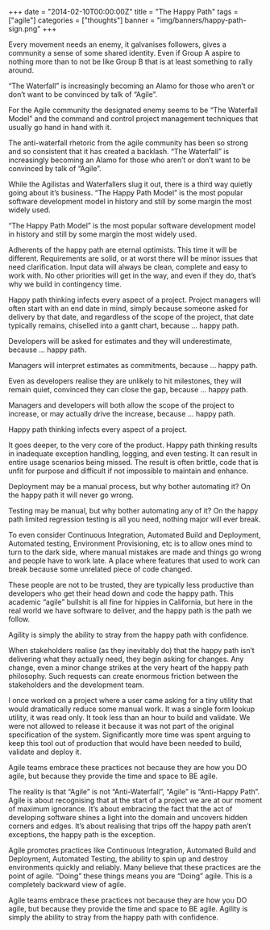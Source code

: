 +++
date = "2014-02-10T00:00:00Z"
title = "The Happy Path"
tags = ["agile"]
categories = ["thoughts"]
banner = "img/banners/happy-path-sign.png"
+++

Every movement needs an enemy, it galvanises followers, gives a community a sense of some shared identity. Even if Group A aspire to nothing more than to not be like Group B that is at least something to rally around.

“The Waterfall” is increasingly becoming an Alamo for those who aren’t or don’t want to be convinced by talk of “Agile”.

For the Agile community the designated enemy seems to be “The Waterfall Model” and the command and control project management techniques that usually go hand in hand with it.

The anti-waterfall rhetoric from the agile community has been so strong and so consistent that it has created a backlash. “The Waterfall” is increasingly becoming an Alamo for those who aren’t or don’t want to be convinced by talk of “Agile”.

While the Agilistas and Waterfallers slug it out, there is a third way quietly going about it’s business. “The Happy Path Model” is the most popular software development model in history and still by some margin the most widely used.

“The Happy Path Model” is the most popular software development model in history and still by some margin the most widely used.

Adherents of the happy path are eternal optimists. This time it will be different. Requirements are solid, or at worst there will be minor issues that need clarification. Input data will always be clean, complete and easy to work with. No other priorities will get in the way, and even if they do, that’s why we build in contingency time.

Happy path thinking infects every aspect of a project. Project managers will often start with an end date in mind, simply because someone asked for delivery by that date, and regardless of the scope of the project, that date typically remains, chiselled into a gantt chart, because … happy path.

Developers will be asked for estimates and they will underestimate, because … happy path.

Managers will interpret estimates as commitments, because … happy path.

Even as developers realise they are unlikely to hit milestones, they will remain quiet, convinced they can close the gap, because … happy path.

Managers and developers will both allow the scope of the project to increase, or may actually drive the increase, because … happy path.

Happy path thinking infects every aspect of a project.

It goes deeper, to the very core of the product. Happy path thinking results in inadequate exception handling, logging, and even testing. It can result in entire usage scenarios being missed. The result is often brittle, code that is unfit for purpose and difficult if not impossible to maintain and enhance.

Deployment may be a manual process, but why bother automating it? On the happy path it will never go wrong.

Testing may be manual, but why bother automating any of it? On the happy path limited regression testing is all you need, nothing major will ever break.

To even consider Continuous Integration, Automated Build and Deployment, Automated testing, Environment Provisioning, etc is to allow ones mind to turn to the dark side, where manual mistakes are made and things go wrong and people have to work late. A place where features that used to work can break because some unrelated piece of code changed.

These people are not to be trusted, they are typically less productive than developers who get their head down and code the happy path. This academic “agile” bullshit is all fine for hippies in California, but here in the real world we have software to deliver, and the happy path is the path we follow.

Agility is simply the ability to stray from the happy path with confidence.

When stakeholders realise (as they inevitably do) that the happy path isn’t delivering what they actually need, they begin asking for changes. Any change, even a minor change strikes at the very heart of the happy path philosophy. Such requests can create enormous friction between the stakeholders and the development team.

I once worked on a project where a user came asking for a tiny utility that would dramatically reduce some manual work. It was a single form lookup utility, it was read only. It took less than an hour to build and validate. We were not allowed to release it because it was not part of the original specification of the system. Significantly more time was spent arguing to keep this tool out of production that would have been needed to build, validate and deploy it.

Agile teams embrace these practices not because they are how you DO agile, but because they provide the time and space to BE agile.

The reality is that “Agile” is not “Anti-Waterfall”, “Agile” is “Anti-Happy Path”. Agile is about recognising that at the start of a project we are at our moment of maximum ignorance. It’s about embracing the fact that the act of developing software shines a light into the domain and uncovers hidden corners and edges. It’s about realising that trips off the happy path aren’t exceptions, the happy path is the exception.

Agile promotes practices like Continuous Integration, Automated Build and Deployment, Automated Testing, the ability to spin up and destroy environments quickly and reliably. Many believe that these practices are the point of agile. “Doing” these things means you are “Doing” agile. This is a completely backward view of agile.

Agile teams embrace these practices not because they are how you DO agile, but because they provide the time and space to BE agile. Agility is simply the ability to stray from the happy path with confidence.